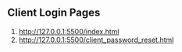 <h2>
    Client Login Pages
</h2>

<ol>
    <li>
        <a href="http://127.0.0.1:5500/index.html">http://127.0.0.1:5500/index.html</a>
    </li>
    <li>
        <a href="http://127.0.0.1:5500/client_password_reset.html">http://127.0.0.1:5500/client_password_reset.html</a>
    </li>
</ol>